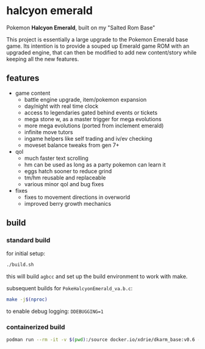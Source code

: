 # halcyon emerald

Pokemon **Halcyon Emerald**, built on my "Salted Rom Base"

This project is essentially a large upgrade to the Pokemon Emerald base game. Its intention is to provide a souped up Emerald game ROM with an upgraded engine, that can then be modified to add new content/story while keeping all the new features.

## features

+ game content
    + battle engine upgrade, item/pokemon expansion
    + day/night with real time clock
    + access to legendaries gated behind events or tickets
    + mega stone w, as a master trigger for mega evolutions
    + more mega evolutions (ported from inclement emerald)
    + infinite move tutors
    + ingame helpers like self trading and iv/ev checking
    + moveset balance tweaks from gen 7+
+ qol
    + much faster text scrolling
    + hm can be used as long as a party pokemon can learn it
    + eggs hatch sooner to reduce grind
    + tm/hm reusable and replaceable
    + various minor qol and bug fixes
+ fixes
    + fixes to movement directions in overworld
    + improved berry growth mechanics

## build

### standard build

for initial setup:
```sh
./build.sh
```
this will build `agbcc` and set up the build environment to work with make.

subsequent builds for `PokeHalcyonEmerald_va.b.c`:
```sh
make -j$(nproc)
```

to enable debug logging:  `DDEBUGGING=1`

### containerized build

```sh
podman run --rm -it -v $(pwd):/source docker.io/xdrie/dkarm_base:v0.6 -l -c 'apt install -y libpng-dev && ./build.sh && make -j$(nproc)'
```
